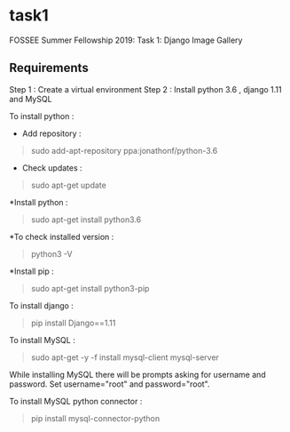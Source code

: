 # task1
FOSSEE Summer Fellowship 2019: Task 1: Django Image Gallery

## Requirements

Step 1 : Create a virtual environment 
Step 2 : Install python 3.6 , django 1.11 and MySQL 

To install python :

* Add repository : 

> sudo add-apt-repository ppa:jonathonf/python-3.6


* Check updates  : 

> sudo apt-get update

*Install python : 

> sudo apt-get install python3.6

*To check installed version : 

> python3 -V

*Install pip : 

> sudo apt-get install python3-pip

To install django : 

> pip install Django==1.11

To install MySQL : 

> sudo apt-get -y -f install mysql-client mysql-server

While installing MySQL there will be prompts asking for username and password. Set username="root" and password="root".

To install MySQL python connector :

> pip install mysql-connector-python
